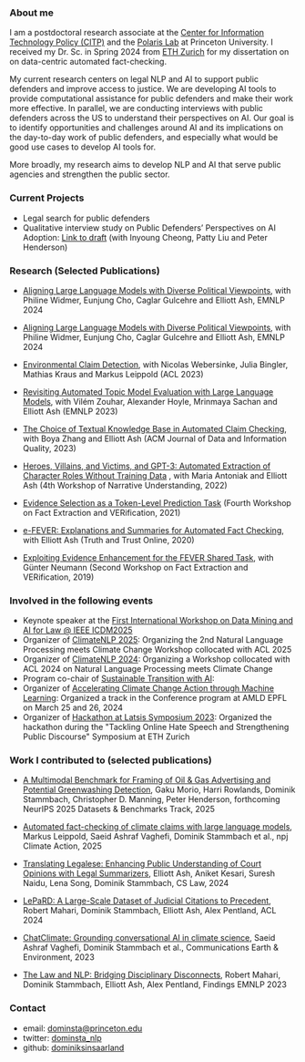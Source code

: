 ### About me

I am a postdoctoral research associate at the [Center for Information Technology Policy (CITP)](https://citp.princeton.edu/citp-people/dominik-stammbach/) and the [Polaris Lab](https://www.polarislab.org/) at Princeton University. I received my Dr. Sc. in Spring 2024 from [ETH Zurich](https://ethz.ch/en.html) for my dissertation on on data-centric automated fact-checking.

My current research centers on legal NLP and AI to support public defenders and improve access to justice. We are developing AI tools to provide computational assistance for public defenders and make their work more effective. In parallel, we are conducting interviews with public defenders across the US to understand their perspectives on AI. Our goal is to identify opportunities and challenges around AI and its implications on the day-to-day work of public defenders, and especially what would be good use cases to develop AI tools for.

More broadly, my research aims to develop NLP and AI that serve public agencies and strengthen the public sector.




### Current Projects

- Legal search for public defenders
- Qualitative interview study on Public Defenders’ Perspectives on AI Adoption: [Link to draft](https://arxiv.org/pdf/2510.22933) (with Inyoung Cheong, Patty Liu and Peter Henderson) 


### Research (Selected Publications)

- [Aligning Large Language Models with Diverse Political Viewpoints](https://aclanthology.org/2024.emnlp-main.412/), with Philine Widmer, Eunjung Cho, Caglar Gulcehre and Elliott Ash, EMNLP 2024

- [Aligning Large Language Models with Diverse Political Viewpoints](https://aclanthology.org/2024.emnlp-main.412/), with Philine Widmer, Eunjung Cho, Caglar Gulcehre and Elliott Ash, EMNLP 2024

- [Environmental Claim Detection](https://aclanthology.org/2023.acl-short.91/), with Nicolas Webersinke, Julia Bingler, Mathias Kraus and Markus Leippold (ACL 2023)

- [Revisiting Automated Topic Model Evaluation with Large Language Models](https://aclanthology.org/2023.emnlp-main.581/), with Vilém Zouhar, Alexander Hoyle, Mrinmaya Sachan and Elliott Ash (EMNLP 2023)

- [The Choice of Textual Knowledge Base in Automated Claim Checking](https://dl.acm.org/doi/full/10.1145/3561389), with Boya Zhang and Elliott Ash (ACM Journal of Data and Information Quality, 2023)

- [Heroes, Villains, and Victims, and GPT-3: Automated Extraction of Character Roles Without Training Data](https://aclanthology.org/2022.wnu-1.6/) , with Maria Antoniak and Elliott Ash (4th Workshop of Narrative Understanding, 2022)

- [Evidence Selection as a Token-Level Prediction Task](https://aclanthology.org/2021.fever-1.2/) (Fourth Workshop on Fact Extraction and VERification, 2021)

- [e-FEVER: Explanations and Summaries for Automated Fact Checking](https://www.research-collection.ethz.ch/handle/20.500.11850/453826), with Elliott Ash (Truth and Trust Online, 2020)

- [Exploiting Evidence Enhancement for the FEVER Shared Task](https://aclanthology.org/D19-6616/), with Günter Neumann (Second Workshop on Fact Extraction and VERification, 2019)

### Involved in the following events

- Keynote speaker at the [First International Workshop on Data Mining and AI for Law @ IEEE ICDM2025](https://dmail-workshop.github.io/DMAIL2025/program/)
- Organizer of [ClimateNLP 2025](https://nlp4climate.github.io/): Organizing the 2nd Natural Language Processing meets Climate Change Workshop collocated with ACL 2025 
- Organizer of [ClimateNLP 2024](https://nlp4climate.github.io/climatenlp2024/): Organizing a Workshop collocated with ACL 2024 on Natural Language Processing meets Climate Change
- Program co-chair of [Sustainable Transition with AI](https://stai.jeju.ai/):
- Organizer of [Accelerating Climate Change Action through Machine Learning](https://appliedmldays.org/): Organized a track in the Conference program at AMLD EPFL on March 25 and 26, 2024
- Organizer of [Hackathon at Latsis Symposium 2023](https://latsis2023.ethz.ch/hackathon.html): Organized the hackathon during the "Tackling Online Hate Speech and Strengthening Public Discourse" Symposium at ETH Zurich

### Work I contributed to (selected publications)

- [A Multimodal Benchmark for Framing of Oil & Gas Advertising and Potential Greenwashing Detection](https://arxiv.org/pdf/2510.21679), Gaku Morio, Harri Rowlands, Dominik Stammbach, Christopher D. Manning, Peter Henderson, forthcoming NeurIPS 2025 Datasets & Benchmarks Track, 2025

- [Automated fact-checking of climate claims with large language models](https://www.nature.com/articles/s44168-025-00215-8), Markus Leippold, Saeid Ashraf Vaghefi, Dominik Stammbach et al., npj Climate Action, 2025

- [Translating Legalese: Enhancing Public Understanding of Court Opinions with Legal Summarizers](https://dl.acm.org/doi/abs/10.1145/3614407.3643700), Elliott Ash, Aniket Kesari, Suresh Naidu, Lena Song, Dominik Stammbach, CS Law, 2024

- [LePaRD: A Large-Scale Dataset of Judicial Citations to Precedent](https://aclanthology.org/2024.acl-long.532/), Robert Mahari, Dominik Stammbach, Elliott Ash, Alex Pentland, ACL 2024

- [ChatClimate: Grounding conversational AI in climate science](https://www.nature.com/articles/s43247-023-01084-x), Saeid Ashraf Vaghefi, Dominik Stammbach et al., Communications Earth & Environment, 2023

- [The Law and NLP: Bridging Disciplinary Disconnects](https://aclanthology.org/2023.findings-emnlp.224/), Robert Mahari, Dominik Stammbach, Elliott Ash, Alex Pentland, Findings EMNLP 2023


### Contact

- email: [dominsta@princeton.edu](mailto:dominsta@princeton.edu)
- twitter: [dominsta_nlp](https://twitter.com/dominsta_nlp)
- github: [dominiksinsaarland](https://github.com/dominiksinsaarland)
